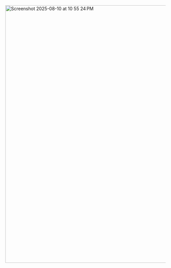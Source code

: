 <img width="1440" height="809" alt="Screenshot 2025-08-10 at 10 55 24 PM" src="https://github.com/user-attachments/assets/288c5263-4c7d-4171-8ce9-02b361029ed2" />
